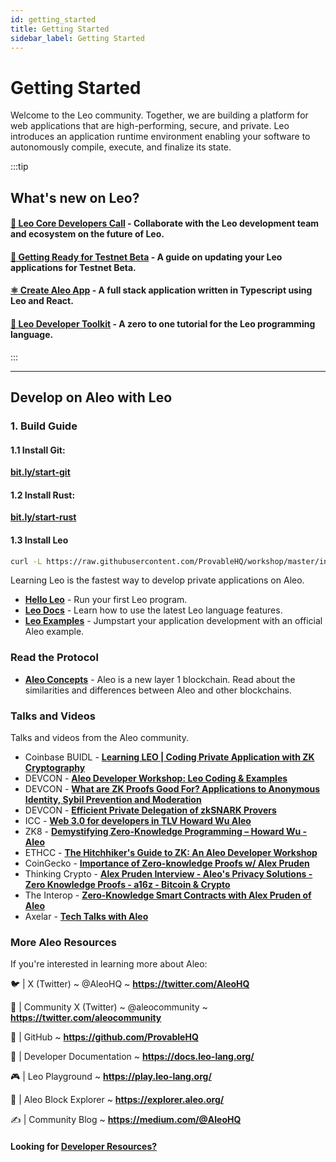 ```yaml
---
id: getting_started
title: Getting Started
sidebar_label: Getting Started
---
```


# Getting Started

Welcome to the Leo community. Together, we are building a platform for web applications that are high-performing, secure, and private. Leo introduces an application runtime environment enabling your software to autonomously compile, execute, and finalize its state.

:::tip

## What's new on Leo?

#### [**🤝 Leo Core Developers Call**](leo/15_core_devs_call.md) - Collaborate with the Leo development team and ecosystem on the future of Leo.

#### [**🔧 Getting Ready for Testnet Beta**](leo/16_testnet_beta.md) - A guide on updating your Leo applications for Testnet Beta.

#### [**⚛️ Create Aleo App**](sdk/create-leo-app/01_create_leo_app.md) - A full stack application written in Typescript using Leo and React.

#### [**🧰 Leo Developer Toolkit**](testnet/getting_started/04_developer_toolkit.md) - A zero to one tutorial for the Leo programming language.

:::

***

## Develop on Aleo with Leo

### 1. Build Guide

#### 1.1 Install Git:

[**bit.ly/start-git**](https://bit.ly/start-git)

#### 1.2 Install Rust:

[**bit.ly/start-rust**](https://bit.ly/start-rust)

#### 1.3 Install Leo

```bash
curl -L https://raw.githubusercontent.com/ProvableHQ/workshop/master/install.sh | sh
```

Learning Leo is the fastest way to develop private applications on Aleo.

* [**Hello Leo**](leo/02_hello.md) - Run your first Leo program.
* [**Leo Docs**](00_leo_overview.md) - Learn how to use the latest Leo language features.
* [**Leo Examples**](https://docs.leo-lang.org/leo/examples) - Jumpstart your application development with an official Aleo example.

### Read the Protocol

* [**Aleo Concepts**](https://docs.leo-lang.org/concepts) - Aleo is a new layer 1 blockchain. Read about the similarities and differences between Aleo and other blockchains.

### Talks and Videos

Talks and videos from the Aleo community.

* Coinbase BUIDL - [**Learning LEO | Coding Private Application with ZK Cryptography**](https://youtu.be/LJXjtthDl6I)
* DEVCON - [**Aleo Developer Workshop: Leo Coding & Examples**](https://youtu.be/ABPCr2TwrgE)
* DEVCON - [**What are ZK Proofs Good For? Applications to Anonymous Identity, Sybil Prevention and Moderation**](https://youtu.be/d2n0Al0P2Jc)
* DEVCON - [**Efficient Private Delegation of zkSNARK Provers**](https://youtu.be/mFzwp8gGn-E)
* ICC - [**Web 3.0 for developers in TLV Howard Wu Aleo**](https://youtu.be/-FrrylHITvg)
* ZK8 - [**Demystifying Zero-Knowledge Programming – Howard Wu - Aleo**](https://youtu.be/e-1mPNEINRI)
* ETHCC - [**The Hitchhiker's Guide to ZK: An Aleo Developer Workshop**](https://youtu.be/fjfj5kFcQe4)
* CoinGecko - [**Importance of Zero-knowledge Proofs w/ Alex Pruden**](https://youtu.be/NvYddvVBjXY)
* Thinking Crypto - [**Alex Pruden Interview - Aleo's Privacy Solutions - Zero Knowledge Proofs - a16z - Bitcoin & Crypto**](https://youtu.be/1y4jvyy8Nsk)
* The Interop - [**Zero-Knowledge Smart Contracts with Alex Pruden of Aleo**](https://youtu.be/6BwefrwgN3w)
* Axelar - [**Tech Talks with Aleo**](https://youtu.be/P7G2DKWZbVM)

### More Aleo Resources

If you're interested in learning more about Aleo:

🐦 | X (Twitter) \~ @AleoHQ \~ **https://twitter.com/AleoHQ**

🤝 | Community X (Twitter) \~ @aleocommunity \~ **https://twitter.com/aleocommunity**

🐙 | GitHub \~ **https://github.com/ProvableHQ**

📄 | Developer Documentation \~ **https://docs.leo-lang.org/**

🎮 | Leo Playground \~ **https://play.leo-lang.org/**

🔎 | Aleo Block Explorer \~ **https://explorer.aleo.org/**

✍️ | Community Blog \~ **https://medium.com/@AleoHQ**

#### Looking for [**Developer Resources?**](leo/07_resources.md)
